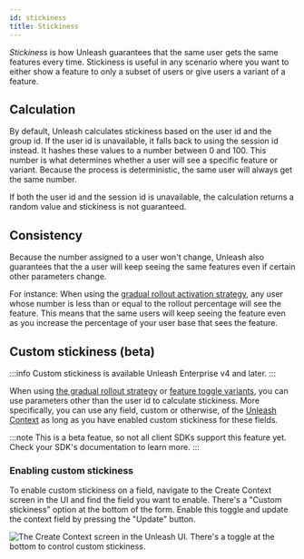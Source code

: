 ```yaml
---
id: stickiness
title: Stickiness
---
```


_Stickiness_ is how Unleash guarantees that the same user gets the same features every time. Stickiness is useful in any scenario where you want to either show a feature to only a subset of users or give users a variant of a feature.

## Calculation

By default, Unleash calculates stickiness based on the user id and the group id. If the user id is unavailable, it falls back to using the session id instead. It hashes these values to a number between 0 and 100. This number is what determines whether a user will see a specific feature or variant. Because the process is deterministic, the same user will always get the same number.

If both the user id and the session id is unavailable, the calculation returns a random value and stickiness is not guaranteed.

## Consistency

Because the number assigned to a user won't change, Unleash also guarantees that the a user will keep seeing the same features even if certain other parameters change.

For instance: When using the [gradual rollout activation strategy](../user_guide/activation-strategies.md#gradual-rollout), any user whose number is less than or equal to the rollout percentage will see the feature. This means that the same users will keep seeing the feature even as you increase the percentage of your user base that sees the feature.

## Custom stickiness (beta)

:::info
Custom stickiness is available Unleash Enterprise v4 and later.
:::

When using [the gradual rollout strategy](../user_guide/activation-strategies.md#gradual-rollout) or [feature toggle variants](./feature-toggle-variants.md), you can use parameters other than the user id to calculate stickiness. More specifically, you can use any field, custom or otherwise, of the [Unleash Context](../user_guide/unleash-context.md) as long as you have enabled custom stickiness for these fields.

:::note
This is a beta featue, so not all client SDKs support this feature yet. Check your SDK's documentation to learn more.
:::

### Enabling custom stickiness

To enable custom stickiness on a field, navigate to the Create Context screen in the UI and find the field you want to enable. There's a "Custom stickiness" option at the bottom of the form. Enable this toggle and update the context field by pressing the "Update" button.

![The Create Context screen in the Unleash UI. There's a toggle at the bottom to control custom stickiness.](/img/enable_custom_stickiness.png)
